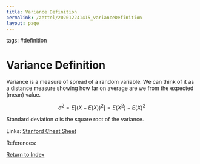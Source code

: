 ```yaml
---
title: Variance Definition
permalink: /zettel/202012241415_varianceDefinition
layout: page
---
```

tags: #definition

# Variance Definition

Variance is a measure of spread of a random variable. We can think of it as a distance measure showing
how far on average are we from the expected (mean) value.

$$
\sigma^2 = E \Big[ \big( X - E(X) \big)^2 \Big] = E(X^2) - E(X)^2
$$

Standard deviation $\sigma$ is the square root of the variance.

Links: [Stanford Cheat Sheet](https://stanford.edu/~shervine/teaching/cme-106/cheatsheet-probability)

References: 

[Return to Index](index)
